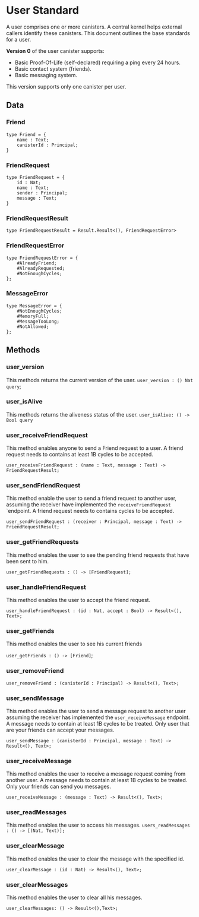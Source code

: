 # User Standard

A user comprises one or more canisters. A central kernel helps external callers identify these canisters. This document outlines the base standards for a user.

**Version 0** of the user canister supports:

- Basic Proof-Of-Life (self-declared) requiring a ping every 24 hours.
- Basic contact system (friends).
- Basic messaging system.

This version supports only one canister per user.

## Data

### Friend

```
type Friend = {
    name : Text;
    canisterId : Principal;
}
```

### FriendRequest

```
type FriendRequest = {
    id : Nat;
    name : Text;
    sender : Principal;
    message : Text;
}
```

### FriendRequestResult

```
type FriendRequestResult = Result.Result<(), FriendRequestError>
```

### FriendRequestError

```
type FriendRequestError = {
    #AlreadyFriend;
    #AlreadyRequested;
    #NotEnoughCycles;
};
```

### MessageError

```
type MessageError = {
    #NotEnoughCycles;
    #MemoryFull;
    #MessageTooLong;
    #NotAllowed;
};

```

## Methods

### user_version

This methods returns the current version of the user.
`user_version : () Nat query`;

### user_isAlive

This methods returns the aliveness status of the user.
`user_isAlive: () -> Bool query`

### user_receiveFriendRequest

This method enables anyone to send a Friend request to a user. A friend request needs to contains at least 1B cycles to be
accepted.

`user_receiveFriendRequest : (name : Text, message : Text) -> FriendRequestResult;`

### user_sendFriendRequest

This method enable the user to send a friend request to another user, assuming the receiver have implemented the `receiveFriendRequest`
`endpoint. A friend request needs to contains cycles to be accepted.

`user_sendFriendRequest : (receiver : Principal, message : Text) -> FriendRequestResult;`

### user_getFriendRequests

This method enables the user to see the pending friend requests that have been sent to him.

`user_getFriendRequests : () -> [FriendRequest];`

### user_handleFriendRequest

This method enables the user to accept the friend request.

`user_handleFriendRequest : (id : Nat, accept : Bool) -> Result<(), Text>;`

### user_getFriends

This method enables the user to see his current friends

`user_getFriends : () -> [Friend]`;

### user_removeFriend

`user_removeFriend : (canisterId : Principal) -> Result<(), Text>;`

### user_sendMessage

This method enables the user to send a message request to another user assuming the receiver has implemented the `user_receiveMessage` endpoint.
A message needs to contain at least 1B cycles to be treated. Only user that are your friends can accept your messages.

`user_sendMessage : (canisterId : Principal, message : Text) -> Result<(), Text>;`

### user_receiveMessage

This method enables the user to receive a message request coming from another user. A message needs to contain at least 1B cycles to be treated. Only your friends can send you messages.

`user_receiveMessage : (message : Text) -> Result<(), Text>;`

### user_readMessages

This method enables the user to access his messages.
`users_readMessages : () -> [(Nat, Text)];`

### user_clearMessage

This method enables the user to clear the message with the specified id.

`user_clearMessage : (id : Nat) -> Result<(), Text>;`

### user_clearMessages

This method enables the user to clear all his messages.

`user_clearMessages: () -> Result<(),Text>;`
